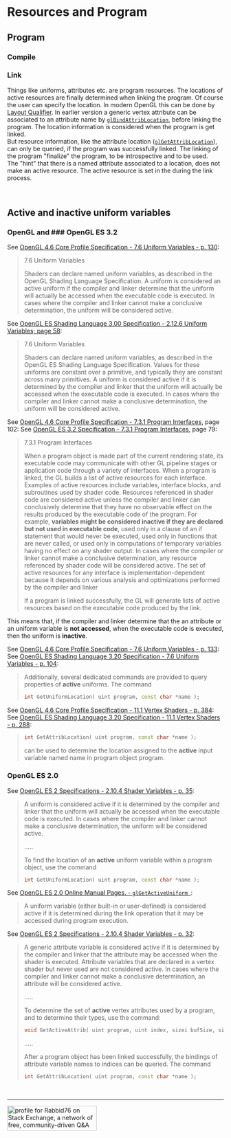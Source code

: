 
# Resources and Program

## Program

### Compile

### Link

Things like uniforms, attributes etc. are program resources. The locations of active resources are finally determined when linking the program.
Of course the user can specify the location. In modern OpenGL this can be done by [Layout Qualifier](https://www.khronos.org/opengl/wiki/Layout_Qualifier_(GLSL)).
In earlier version a generic vertex attribute can be associated to an attribute name by [`glBindAttribLocation`](https://www.khronos.org/registry/OpenGL-Refpages/gl4/html/glBindAttribLocation.xhtml),
before linking the program. The location information is considered when the program is get linked.<br/>
But resource information, like the attribute location ([`glGetAttribLocation`](https://www.khronos.org/registry/OpenGL-Refpages/gl4/html/glGetAttribLocation.xhtml)), can only be queried, if the program was successfully linked. The linking of the program "finalize" the program, to be introspective and to be used.<br/>
The "hint" that there is a named attribute associated to a location, does not make an active resource. The active resource is set in the during the link process.

<br/>

## Active and inactive uniform variables

### OpenGL and ### OpenGL ES 3.2

See [OpenGL 4.6 Core Profile Specification - 7.6 Uniform Variables - p. 130](https://www.khronos.org/registry/OpenGL/specs/gl/glspec46.core.pdf):

> 7.6 Uniform Variables
>
> Shaders can declare named uniform variables, as described in the OpenGL Shading Language Specification. A uniform is considered an active uniform if the compiler and linker determine that the uniform will actually be accessed when the executable code is executed. In cases where the compiler and linker cannot make a conclusive determination, the uniform will be considered active.

See [OpenGL ES Shading Language 3.00 Specification - 2.12.6 Uniform Variables; page 58](https://www.khronos.org/registry/OpenGL/specs/es/3.0/es_spec_3.0.pdf):

> 7.6 Uniform Variables
>
> Shaders can declare named uniform variables, as described in the OpenGL ES Shading Language Specification. Values for these uniforms are constant over a
primitive, and typically they are constant across many primitives. A uniform is considered active if it is determined by the compiler and linker that the uniform
will actually be accessed when the executable code is executed. In cases where the compiler and linker cannot make a conclusive determination, the uniform will be
considered active.

See [OpenGL 4.6 Core Profile Specification - 7.3.1 Program Interfaces](https://www.khronos.org/registry/OpenGL/specs/gl/glspec46.core.pdf#page=124&zoom=100,0,173), page 102:
See [OpenGL ES 3.2 Specification - 7.3.1 Program Interfaces](https://www.khronos.org/registry/OpenGL/specs/es/3.2/es_spec_3.2.pdf#page=97&zoom=100,0,173), page 79:

> 7.3.1 Program Interfaces
>
> When a program object is made part of the current rendering state, its executable code may communicate with other GL pipeline stages or application code through a variety of interfaces. When a program is linked, the GL builds a list of active resources for each interface. Examples of active resources include variables, interface blocks, and subroutines used by shader code. Resources referenced in shader code are considered active unless the compiler and linker can conclusively determine that they have no observable effect on the results produced by the executable code of the program. For example, **variables might be considered inactive if they are declared but not used in executable code**, used only in a clause of an if statement that would never be executed, used only in functions that are never called, or used only in computations of temporary variables having no effect on any shader output. In cases where the compiler or linker cannot make a conclusive determination, any resource referenced by shader code will be considered active. The set of active resources for any interface is implementation-dependent because it depends on various analysis and optimizations performed by the compiler and linker
>
> If a program is linked successfully, the GL will generate lists of active resources based on the executable code produced by the link.

This means that, if the compiler and linker determine that the an attribute or an uniform variable is **not accessed**, when the executable code is executed, then the uniform is **inactive**.

See [OpenGL 4.6 Core Profile Specification - 7.6 Uniform Variables - p. 133](https://www.khronos.org/registry/OpenGL/specs/gl/glspec46.core.pdf):
See [OpenGL ES Shading Language 3.20 Specification - 7.6 Uniform Variables - p. 104](https://www.khronos.org/registry/OpenGL/index_es.php#specs32):

> Additionally, several dedicated commands are provided to query properties of **active** uniforms. The command
>
> ```cpp
> int GetUniformLocation( uint program, const char *name );
> ```

See [OpenGL 4.6 Core Profile Specification - 11.1 Vertex Shaders - p. 384](https://www.khronos.org/registry/OpenGL/specs/gl/glspec46.core.pdf):
See [OpenGL ES Shading Language 3.20 Specification - 11.1 Vertex Shaders - p. 288](https://www.khronos.org/registry/OpenGL/index_es.php#specs32):

> ```cpp
> int GetAttribLocation( uint program, const char *name );
> ```
>
> can be used to determine the location assigned to the **active** input variable named name in program object program.

### OpenGL ES 2.0

See [OpenGL ES 2 Specifications - 2.10.4 Shader Variables - p. 35](https://www.khronos.org/registry/OpenGL/specs/es/2.0/es_full_spec_2.0.pdf):

> A uniform is considered active if it is determined by the compiler and linker that the uniform will actually be accessed when the executable code is executed. In cases where the compiler and linker cannot make a conclusive determination, the uniform will be considered active.
>
> .....
>
> To find the location of an **active** uniform variable within a program object, use the command
>
> ```cpp
> int GetUniformLocation( uint program, const char *name );
> ```

See [OpenGL ES 2.0 Online Manual Pages. - `glGetActiveUniform `](https://www.khronos.org/registry/OpenGL-Refpages/es2.0/):

> A uniform variable (either built-in or user-defined) is considered active if it is determined during the link operation that it may be accessed during program execution.

See [OpenGL ES 2 Specifications - 2.10.4 Shader Variables - p. 32](https://www.khronos.org/registry/OpenGL/specs/es/2.0/es_full_spec_2.0.pdf):

> A generic attribute variable is considered active if it is determined by the compiler and linker that the attribute may be accessed when the shader is executed. Attribute variables that are declared in a vertex shader but never used are not considered active. In cases where the compiler and linker cannot make a conclusive determination, an attribute will be considered active.
>
> .....
>
> To determine the set of **active** vertex attributes used by a program, and to determine their types, use the command:
>
> ```cpp
> void GetActiveAttrib( uint program, uint index, sizei bufSize, sizei *length, int *size, enum *type, char *name );
> ```
>
> .....
>
> After a program object has been linked successfully, the bindings of attribute variable names to indices can be queried. The command
>
> ```cpp
> int GetAttribLocation( uint program, const char *name );
> ```

<br/><hr/>

<a href="https://stackexchange.com/users/7322082/rabbid76"><img src="https://stackexchange.com/users/flair/7322082.png" width="208" height="58" alt="profile for Rabbid76 on Stack Exchange, a network of free, community-driven Q&amp;A sites" title="profile for Rabbid76 on Stack Exchange, a network of free, community-driven Q&amp;A sites" /></a>
